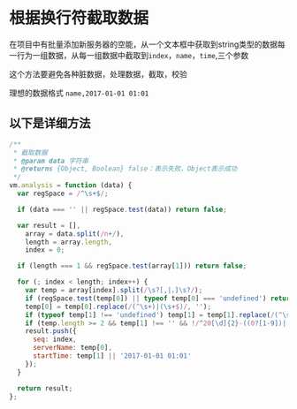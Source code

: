 # 根据换行符截取数据

在项目中有批量添加新服务器的空能，从一个文本框中获取到string类型的数据每一行为一组数据，从每一组数据中截取到`index`，`name`，`time`,三个参数

这个方法要避免各种脏数据，处理数据，截取，校验

理想的数据格式
`name,2017-01-01 01:01`

## 以下是详细方法

```javascript
/**
 * 截取数据
 * @param data 字符串
 * @returns {Object, Boolean} false：表示失败，Object表示成功
 */
vm.analysis = function (data) {
  var regSpace = /^\s+$/;

  if (data === '' || regSpace.test(data)) return false;

  var result = [],
    array = data.split(/n+/),
    length = array.length,
    index = 0;

  if (length === 1 && regSpace.test(array[1])) return false;

  for (; index < length; index++) {
    var temp = array[index].split(/\s?[,|，]\s?/);
    if (regSpace.test(temp[0]) || typeof temp[0] === 'undefined') return false;
    temp[0] = temp[0].replace(/(^\s+)|(\s+$)/, '');
    if (typeof temp[1] !== 'undefined') temp[1] = temp[1].replace(/(^\s+)|(\s+$)/, '');
    if (temp.length >= 2 && temp[1] !== '' && !/^20[\d]{2}-((0?[1-9])|(1[0-2]))-((0?[1-9])|([1-2]\d)|(3[0-1]))\s+((0?[1-9])|(1\d)|(2[0-3])):((0?[1-9])|([1-5]\d))$/.test(temp[1])) return false;
    result.push({
      seq: index,
      serverName: temp[0],
      startTime: temp[1] || '2017-01-01 01:01'
    });
  }

  return result;
};
```
